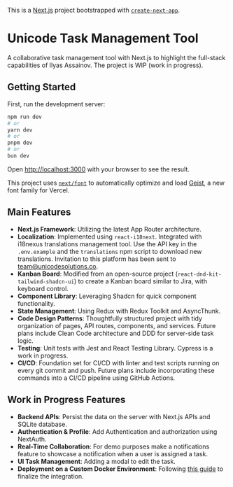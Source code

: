 This is a [Next.js](https://nextjs.org) project bootstrapped with [`create-next-app`](https://nextjs.org/docs/app/api-reference/cli/create-next-app).

# Unicode Task Management Tool

A collaborative task management tool with Next.js to highlight the full-stack capabilities of Ilyas Assainov. The project is WIP (work in progress).

## Getting Started

First, run the development server:

```bash
npm run dev
# or
yarn dev
# or
pnpm dev
# or
bun dev
```

Open [http://localhost:3000](http://localhost:3000) with your browser to see the result.

This project uses [`next/font`](https://nextjs.org/docs/app/building-your-application/optimizing/fonts) to automatically optimize and load [Geist](https://vercel.com/font), a new font family for Vercel.

## Main Features

- **Next.js Framework**: Utilizing the latest App Router architecture.
- **Localization**: Implemented using `react-i18next`. Integrated with i18nexus translations management tool. Use the API key in the `.env.example` and the `translations` npm script to download new translations. Invitation to this platform has been sent to team@unicodesolutions.co.
- **Kanban Board**: Modified from an open-source project (`react-dnd-kit-tailwind-shadcn-ui`) to create a Kanban board similar to Jira, with keyboard control.
- **Component Library**: Leveraging Shadcn for quick component functionality.
- **State Management**: Using Redux with Redux Toolkit and AsyncThunk.
- **Code Design Patterns**: Thoughtfully structured project with tidy organization of pages, API routes, components, and services. Future plans include Clean Code architecture and DDD for server-side task logic.
- **Testing**: Unit tests with Jest and React Testing Library. Cypress is a work in progress.
- **CI/CD**: Foundation set for CI/CD with linter and test scripts running on every git commit and push. Future plans include incorporating these commands into a CI/CD pipeline using GitHub Actions.

## Work in Progress Features

- **Backend APIs**: Persist the data on the server with Next.js APIs and SQLite database.
- **Authentication & Profile**: Add Authentication and authorization using NextAuth.
- **Real-Time Collaboration**: For demo purposes make a notifications feature to showcase a notification when a user is assigned a task.
- **UI Task Management**: Adding a modal to edit the task.
- **Deployment on a Custom Docker Environment**: Following [this guide](https://nextjs.org/docs/app/building-your-application/deploying#docker-image) to finalize the integration.
